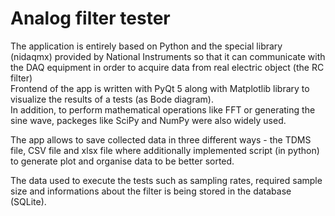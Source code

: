 # Analog filter tester
The application is entirely based on Python and the special library (nidaqmx) provided by National Instruments so that it can communicate with the DAQ equipment in order to acquire data from real electric object (the RC filter)  
Frontend of the app is written with PyQt 5 along with Matplotlib library to visualize the results of a tests (as Bode diagram).  
In addition, to perform mathematical operations like FFT or generating the sine wave, packeges like SciPy and NumPy were also widely used.  
  
The app allows to save collected data in three different ways - the TDMS file, CSV file and xlsx file where additionally implemented script (in python) to generate plot and organise data to be better sorted.  

The data used to execute the tests such as sampling rates, required sample size and informations about the filter is being stored in the database (SQLite). 
